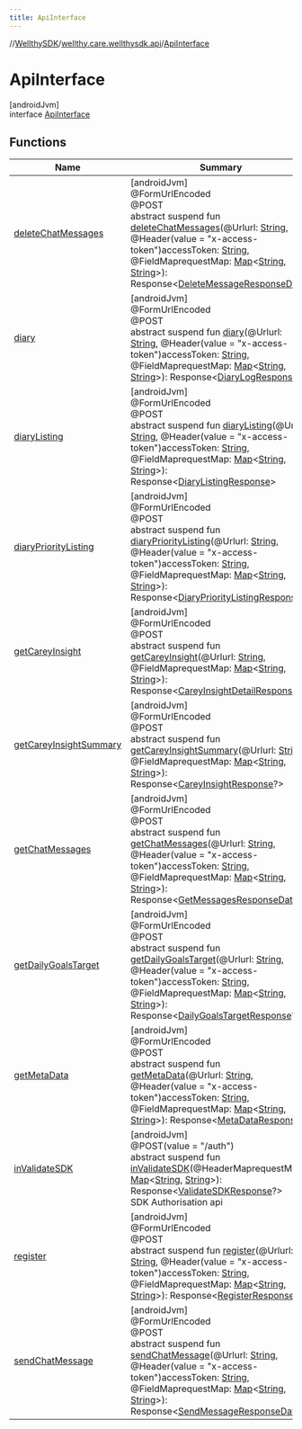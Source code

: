 ```yaml
---
title: ApiInterface
---
```

//[WellthySDK](../../../index.html)/[wellthy.care.wellthysdk.api](../index.html)/[ApiInterface](index.html)



# ApiInterface



[androidJvm]\
interface [ApiInterface](index.html)



## Functions


| Name | Summary |
|---|---|
| [deleteChatMessages](delete-chat-messages.html) | [androidJvm]<br>@FormUrlEncoded<br>@POST<br>abstract suspend fun [deleteChatMessages](delete-chat-messages.html)(@Urlurl: [String](https://kotlinlang.org/api/latest/jvm/stdlib/kotlin/-string/index.html), @Header(value = "x-access-token")accessToken: [String](https://kotlinlang.org/api/latest/jvm/stdlib/kotlin/-string/index.html), @FieldMaprequestMap: [Map](https://kotlinlang.org/api/latest/jvm/stdlib/kotlin.collections/-map/index.html)&lt;[String](https://kotlinlang.org/api/latest/jvm/stdlib/kotlin/-string/index.html), [String](https://kotlinlang.org/api/latest/jvm/stdlib/kotlin/-string/index.html)&gt;): Response&lt;[DeleteMessageResponseData](../../wellthy.care.wellthysdk.data.chat/-delete-message-response-data/index.html)&gt; |
| [diary](diary.html) | [androidJvm]<br>@FormUrlEncoded<br>@POST<br>abstract suspend fun [diary](diary.html)(@Urlurl: [String](https://kotlinlang.org/api/latest/jvm/stdlib/kotlin/-string/index.html), @Header(value = "x-access-token")accessToken: [String](https://kotlinlang.org/api/latest/jvm/stdlib/kotlin/-string/index.html), @FieldMaprequestMap: [Map](https://kotlinlang.org/api/latest/jvm/stdlib/kotlin.collections/-map/index.html)&lt;[String](https://kotlinlang.org/api/latest/jvm/stdlib/kotlin/-string/index.html), [String](https://kotlinlang.org/api/latest/jvm/stdlib/kotlin/-string/index.html)&gt;): Response&lt;[DiaryLogResponse](../../wellthy.care.wellthysdk.data.diary/-diary-log-response/index.html)?&gt; |
| [diaryListing](diary-listing.html) | [androidJvm]<br>@FormUrlEncoded<br>@POST<br>abstract suspend fun [diaryListing](diary-listing.html)(@Urlurl: [String](https://kotlinlang.org/api/latest/jvm/stdlib/kotlin/-string/index.html), @Header(value = "x-access-token")accessToken: [String](https://kotlinlang.org/api/latest/jvm/stdlib/kotlin/-string/index.html), @FieldMaprequestMap: [Map](https://kotlinlang.org/api/latest/jvm/stdlib/kotlin.collections/-map/index.html)&lt;[String](https://kotlinlang.org/api/latest/jvm/stdlib/kotlin/-string/index.html), [String](https://kotlinlang.org/api/latest/jvm/stdlib/kotlin/-string/index.html)&gt;): Response&lt;[DiaryListingResponse](../../wellthy.care.wellthysdk.data.diary/-diary-listing-response/index.html)&gt; |
| [diaryPriorityListing](diary-priority-listing.html) | [androidJvm]<br>@FormUrlEncoded<br>@POST<br>abstract suspend fun [diaryPriorityListing](diary-priority-listing.html)(@Urlurl: [String](https://kotlinlang.org/api/latest/jvm/stdlib/kotlin/-string/index.html), @Header(value = "x-access-token")accessToken: [String](https://kotlinlang.org/api/latest/jvm/stdlib/kotlin/-string/index.html), @FieldMaprequestMap: [Map](https://kotlinlang.org/api/latest/jvm/stdlib/kotlin.collections/-map/index.html)&lt;[String](https://kotlinlang.org/api/latest/jvm/stdlib/kotlin/-string/index.html), [String](https://kotlinlang.org/api/latest/jvm/stdlib/kotlin/-string/index.html)&gt;): Response&lt;[DiaryPriorityListingResponse](../../wellthy.care.wellthysdk.data.diary/-diary-priority-listing-response/index.html)&gt; |
| [getCareyInsight](get-carey-insight.html) | [androidJvm]<br>@FormUrlEncoded<br>@POST<br>abstract suspend fun [getCareyInsight](get-carey-insight.html)(@Urlurl: [String](https://kotlinlang.org/api/latest/jvm/stdlib/kotlin/-string/index.html), @FieldMaprequestMap: [Map](https://kotlinlang.org/api/latest/jvm/stdlib/kotlin.collections/-map/index.html)&lt;[String](https://kotlinlang.org/api/latest/jvm/stdlib/kotlin/-string/index.html), [String](https://kotlinlang.org/api/latest/jvm/stdlib/kotlin/-string/index.html)&gt;): Response&lt;[CareyInsightDetailResponse](../../wellthy.care.wellthysdk.data.diary/-carey-insight-detail-response/index.html)?&gt; |
| [getCareyInsightSummary](get-carey-insight-summary.html) | [androidJvm]<br>@FormUrlEncoded<br>@POST<br>abstract suspend fun [getCareyInsightSummary](get-carey-insight-summary.html)(@Urlurl: [String](https://kotlinlang.org/api/latest/jvm/stdlib/kotlin/-string/index.html), @FieldMaprequestMap: [Map](https://kotlinlang.org/api/latest/jvm/stdlib/kotlin.collections/-map/index.html)&lt;[String](https://kotlinlang.org/api/latest/jvm/stdlib/kotlin/-string/index.html), [String](https://kotlinlang.org/api/latest/jvm/stdlib/kotlin/-string/index.html)&gt;): Response&lt;[CareyInsightResponse](../../wellthy.care.wellthysdk.data.diary/-carey-insight-response/index.html)?&gt; |
| [getChatMessages](get-chat-messages.html) | [androidJvm]<br>@FormUrlEncoded<br>@POST<br>abstract suspend fun [getChatMessages](get-chat-messages.html)(@Urlurl: [String](https://kotlinlang.org/api/latest/jvm/stdlib/kotlin/-string/index.html), @Header(value = "x-access-token")accessToken: [String](https://kotlinlang.org/api/latest/jvm/stdlib/kotlin/-string/index.html), @FieldMaprequestMap: [Map](https://kotlinlang.org/api/latest/jvm/stdlib/kotlin.collections/-map/index.html)&lt;[String](https://kotlinlang.org/api/latest/jvm/stdlib/kotlin/-string/index.html), [String](https://kotlinlang.org/api/latest/jvm/stdlib/kotlin/-string/index.html)&gt;): Response&lt;[GetMessagesResponseData](../../wellthy.care.wellthysdk.data.chat/-get-messages-response-data/index.html)&gt; |
| [getDailyGoalsTarget](get-daily-goals-target.html) | [androidJvm]<br>@FormUrlEncoded<br>@POST<br>abstract suspend fun [getDailyGoalsTarget](get-daily-goals-target.html)(@Urlurl: [String](https://kotlinlang.org/api/latest/jvm/stdlib/kotlin/-string/index.html), @Header(value = "x-access-token")accessToken: [String](https://kotlinlang.org/api/latest/jvm/stdlib/kotlin/-string/index.html), @FieldMaprequestMap: [Map](https://kotlinlang.org/api/latest/jvm/stdlib/kotlin.collections/-map/index.html)&lt;[String](https://kotlinlang.org/api/latest/jvm/stdlib/kotlin/-string/index.html), [String](https://kotlinlang.org/api/latest/jvm/stdlib/kotlin/-string/index.html)&gt;): Response&lt;[DailyGoalsTargetResponse](../../wellthy.care.wellthysdk.data.diary/-daily-goals-target-response/index.html)?&gt; |
| [getMetaData](get-meta-data.html) | [androidJvm]<br>@FormUrlEncoded<br>@POST<br>abstract suspend fun [getMetaData](get-meta-data.html)(@Urlurl: [String](https://kotlinlang.org/api/latest/jvm/stdlib/kotlin/-string/index.html), @Header(value = "x-access-token")accessToken: [String](https://kotlinlang.org/api/latest/jvm/stdlib/kotlin/-string/index.html), @FieldMaprequestMap: [Map](https://kotlinlang.org/api/latest/jvm/stdlib/kotlin.collections/-map/index.html)&lt;[String](https://kotlinlang.org/api/latest/jvm/stdlib/kotlin/-string/index.html), [String](https://kotlinlang.org/api/latest/jvm/stdlib/kotlin/-string/index.html)&gt;): Response&lt;[MetaDataResponse](../../wellthy.care.wellthysdk.data.chat/-meta-data-response/index.html)&gt; |
| [inValidateSDK](in-validate-s-d-k.html) | [androidJvm]<br>@POST(value = "/auth")<br>abstract suspend fun [inValidateSDK](in-validate-s-d-k.html)(@HeaderMaprequestMap: [Map](https://kotlinlang.org/api/latest/jvm/stdlib/kotlin.collections/-map/index.html)&lt;[String](https://kotlinlang.org/api/latest/jvm/stdlib/kotlin/-string/index.html), [String](https://kotlinlang.org/api/latest/jvm/stdlib/kotlin/-string/index.html)&gt;): Response&lt;[ValidateSDKResponse](../../wellthy.care.wellthysdk.data.onboarding/-validate-s-d-k-response/index.html)?&gt;<br>SDK Authorisation api |
| [register](register.html) | [androidJvm]<br>@FormUrlEncoded<br>@POST<br>abstract suspend fun [register](register.html)(@Urlurl: [String](https://kotlinlang.org/api/latest/jvm/stdlib/kotlin/-string/index.html), @Header(value = "x-access-token")accessToken: [String](https://kotlinlang.org/api/latest/jvm/stdlib/kotlin/-string/index.html), @FieldMaprequestMap: [Map](https://kotlinlang.org/api/latest/jvm/stdlib/kotlin.collections/-map/index.html)&lt;[String](https://kotlinlang.org/api/latest/jvm/stdlib/kotlin/-string/index.html), [String](https://kotlinlang.org/api/latest/jvm/stdlib/kotlin/-string/index.html)&gt;): Response&lt;[RegisterResponse](../../wellthy.care.wellthysdk.data.onboarding/-register-response/index.html)?&gt; |
| [sendChatMessage](send-chat-message.html) | [androidJvm]<br>@FormUrlEncoded<br>@POST<br>abstract suspend fun [sendChatMessage](send-chat-message.html)(@Urlurl: [String](https://kotlinlang.org/api/latest/jvm/stdlib/kotlin/-string/index.html), @Header(value = "x-access-token")accessToken: [String](https://kotlinlang.org/api/latest/jvm/stdlib/kotlin/-string/index.html), @FieldMaprequestMap: [Map](https://kotlinlang.org/api/latest/jvm/stdlib/kotlin.collections/-map/index.html)&lt;[String](https://kotlinlang.org/api/latest/jvm/stdlib/kotlin/-string/index.html), [String](https://kotlinlang.org/api/latest/jvm/stdlib/kotlin/-string/index.html)&gt;): Response&lt;[SendMessageResponseData](../../wellthy.care.wellthysdk.data.chat/-send-message-response-data/index.html)&gt; |

